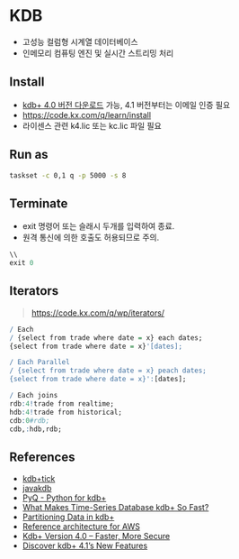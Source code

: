 # KDB

- 고성능 컬럼형 시계열 데이터베이스
- 인메모리 컴퓨팅 엔진 및 실시간 스트리밍 처리

## Install
- [kdb+ 4.0 버전 다운로드](https://portal.dl.kx.com/assets/raw/kdb%2B/4.0) 가능, 4.1 버전부터는 이메일 인증 필요
- https://code.kx.com/q/learn/install
- 라이센스 관련 k4.lic 또는 kc.lic 파일 필요

## Run as
```sh
taskset -c 0,1 q -p 5000 -s 8
```

## Terminate

- exit 명령어 또는 슬래시 두개를 입력하여 종료.
- 원격 통신에 의한 호출도 허용되므로 주의.

```q
\\
exit 0
```

## Iterators
> https://code.kx.com/q/wp/iterators/

```q
/ Each
/ {select from trade where date = x} each dates;
{select from trade where date = x}'[dates];

/ Each Parallel
/ {select from trade where date = x} peach dates;
{select from trade where date = x}':[dates];

/ Each joins
rdb:4!trade from realtime;
hdb:4!trade from historical;
cdb:0#rdb;
cdb,:hdb,rdb;
```

## References

- [kdb+tick](https://github.com/KxSystems/kdb-tick)
- [javakdb](https://github.com/KxSystems/javakdb)
- [PyQ - Python for kdb+](https://github.com/KxSystems/pyq)
- [What Makes Time-Series Database kdb+ So Fast?](https://kx.com/blog/what-makes-time-series-database-kdb-so-fast/)
- [Partitioning Data in kdb+](https://kx.com/blog/partitioning-data-in-kdb/)
- [Reference architecture for AWS](https://code.kx.com/q/cloud/aws/)
- [Kdb+ Version 4.0 – Faster, More Secure](https://kx.com/blog/kdb-version-4-0-faster-more-secure/)
- [Discover kdb+ 4.1’s New Features](https://kx.com/blog/discover-kdb-4-1s-new-features/)
